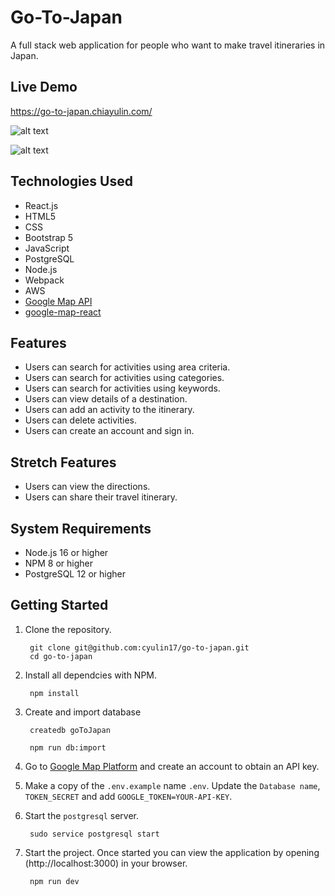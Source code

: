 # Go-To-Japan

A full stack web application for people who want to make travel itineraries in Japan.

## Live Demo

https://go-to-japan.chiayulin.com/

![alt text](https://github.com/cyulin17/go-to-japan/blob/master/server/public/images/Go-To-Japan1.gif)

![alt text](https://github.com/cyulin17/go-to-japan/blob/master/server/public/images/Go-To-Japan2.gif)

## Technologies Used

- React.js
- HTML5
- CSS
- Bootstrap 5
- JavaScript
- PostgreSQL
- Node.js
- Webpack
- AWS
- [Google Map API](https://developers.google.com/maps/documentation)
- [google-map-react](https://www.npmjs.com/package/google-map-react)

## Features

- Users can search for activities using area criteria. 
- Users can search for activities using categories.
- Users can search for activities using keywords. 
- Users can view details of a destination. 
- Users can add an activity to the itinerary.
- Users can delete activities.
- Users can create an account and sign in.

## Stretch Features

- Users can view the directions.
- Users can share their travel itinerary.


## System Requirements

- Node.js 16 or higher
- NPM 8 or higher
- PostgreSQL 12 or higher

## Getting Started

1. Clone the repository.
   ```shell
    git clone git@github.com:cyulin17/go-to-japan.git
    cd go-to-japan
   ```

2. Install all dependcies with NPM.
   ```shell
    npm install
   ```
   
3. Create and import database
   ```shell
    createdb goToJapan
   ```
   
   ```shell
    npm run db:import
   ```
   
4. Go to [Google Map Platform](https://mapsplatform.google.com/) and create an account to obtain an API key. 

5. Make a copy of the `.env.example` name `.env`. Update the `Database name`, `TOKEN_SECRET` and add `GOOGLE_TOKEN=YOUR-API-KEY`.

6. Start the `postgresql` server.
   ```shell
    sudo service postgresql start
   ```

7. Start the project. Once started you can view the application by opening (http://localhost:3000) in your browser.

    ```shell
     npm run dev
    ```












